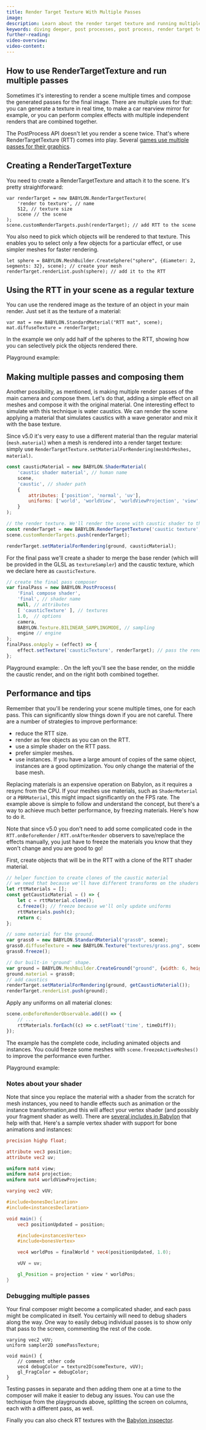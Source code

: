 ```yaml
---
title: Render Target Texture With Multiple Passes
image: 
description: Learn about the render target texture and running multiple passes in Babylon.js.
keywords: diving deeper, post processes, post process, render target texture
further-reading:
video-overview:
video-content:
---
```


## How to use RenderTargetTexture and run multiple passes

Sometimes it's interesting to render a scene multiple times and compose the generated passes for the final image. There are multiple uses for that: you can generate a texture in real time, to make a car rearview mirror for example, or you can perform complex effects with multiple independent renders that are combined together. 

The PostProcess API doesn't let you render a scene twice. That's where RenderTargetTexture (RTT) comes into play. Several [games use multiple passes for their graphics](http://www.adriancourreges.com/blog/2016/09/09/doom-2016-graphics-study/).

## Creating a RenderTargetTexture

You need to create a RenderTargetTexture and attach it to the scene. It's pretty straightforward:

```    
var renderTarget = new BABYLON.RenderTargetTexture(
    'render to texture', // name 
    512, // texture size
    scene // the scene
);
scene.customRenderTargets.push(renderTarget); // add RTT to the scene
```

You also need to pick which objects will be rendered to that texture. This enables you to select only a few objects for a particular effect, or use simpler meshes for faster rendering.

```
let sphere = BABYLON.MeshBuilder.CreateSphere("sphere", {diameter: 2, segments: 32}, scene); // create your mesh
renderTarget.renderList.push(sphere); // add it to the RTT
```

## Using the RTT in your scene as a regular texture

You can use the rendered image as the texture of an object in your main render. Just set it as the texture of a material:

```
var mat = new BABYLON.StandardMaterial("RTT mat", scene);
mat.diffuseTexture = renderTarget;
```

In the example we only add half of the spheres to the RTT, showing how you can selectively pick the objects rendered there.

Playground example: <Playground id="#69DRZ1" title="Render Target Texture" description="Simple example of using the render target texture."/>

## Making multiple passes and composing them

Another possibility, as mentioned, is making multiple render passes of the main camera and compose them. Let's do that, adding a simple effect on all meshes and compose it with the original material. One interesting effect to simulate with this technique is water caustics. We can render the scene applying a material that simulates caustics with a wave generator and mix it with the base texture.

Since v5.0 it's very easy to use a different material than the regular material (`mesh.material`) when a mesh is rendered into a render target texture: simply use `RenderTargetTexture.setMaterialForRendering(meshOrMeshes, material)`.

```javascript
const causticMaterial = new BABYLON.ShaderMaterial(
    'caustic shader material', // human name
    scene,
    'caustic', // shader path
    {
        attributes: ['position', 'normal', 'uv'],
        uniforms: ['world', 'worldView', 'worldViewProjection', 'view', 'projection', 'time', 'direction']
    }
);

// the render texture. We'll render the scene with caustic shader to this texture.
const renderTarget = new BABYLON.RenderTargetTexture('caustic texture', 512, scene);
scene.customRenderTargets.push(renderTarget);

renderTarget.setMaterialForRendering(ground, causticMaterial);
```

For the final pass we'll create a shader to merge the base render (which will be provided in the GLSL as `textureSampler`) and the caustic texture, which we declare here as `causticTexture`. 

```javascript
// create the final pass composer
var finalPass = new BABYLON.PostProcess(
    'Final compose shader', 
    'final', // shader name
    null, // attributes
    [ 'causticTexture' ], // textures
    1.0,  // options
    camera,
    BABYLON.Texture.BILINEAR_SAMPLINGMODE, // sampling
    engine // engine
);
finalPass.onApply = (effect) => {
    effect.setTexture('causticTexture', renderTarget); // pass the renderTarget as our second texture
};
```

Playground example: <Playground id="#TG2B18#60" title="Multiple Passes Example" description="Simple example showing how to run multiple passes with the render target texture."/>. On the left you'll see the base render, on the middle the caustic render, and on the right both combined together.

## Performance and tips

Remember that you'll be rendering your scene multiple times, one for each pass. This can significantly slow things down if you are not careful. There are a number of strategies to improve performance:

- reduce the RTT size.
- render as few objects as you can on the RTT.
- use a simple shader on the RTT pass.
- prefer simpler meshes.
- use instances. If you have a large amount of copies of the same object, instances are a good optimization. You only change the material of the base mesh.

Replacing materials is an expensive operation on Babylon, as it requires a resync from the CPU. If your meshes use materials, such as `ShaderMaterial` or a `PBRMaterial`, this might impact significantly on the FPS rate. The example above is simple to follow and understand the concept, but there's a way to achieve much better performance, by freezing materials. Here's how to do it.

Note that since v5.0 you don't need to add some complicated code in the `RTT.onBeforeRender` / `RTT.onAfterRender` observers to save/replace the effects manually, you just have to freeze the materials you know that they won't change and you are good to go!

First, create objects that will be in the RTT with a clone of the RTT shader material.

```javascript
// helper function to create clones of the caustic material
// we need that because we'll have different transforms on the shaders
let rttMaterials = [];
const getCausticMaterial = () => {
    let c = rttMaterial.clone();
    c.freeze(); // freeze because we'll only update uniforms
    rttMaterials.push(c);
    return c;
};

// some material for the ground.
var grass0 = new BABYLON.StandardMaterial("grass0", scene);
grass0.diffuseTexture = new BABYLON.Texture("textures/grass.png", scene);
grass0.freeze();

// Our built-in 'ground' shape.
var ground = BABYLON.MeshBuilder.CreateGround("ground", {width: 6, height: 6}, scene);
ground.material = grass0;
// add caustics
renderTarget.setMaterialForRendering(ground, getCausticMaterial());
renderTarget.renderList.push(ground);
```

Apply any uniforms on all material clones:

```javascript
scene.onBeforeRenderObservable.add(() => {
    // ... 
    rttMaterials.forEach((c) => c.setFloat('time', timeDiff));
});
```

The example has the complete code, including animated objects and instances. You could freeze some meshes with `scene.freezeActiveMeshes()` to improve the performance even further.

Playground example: <Playground id="#S1W87B#42" title="Performance Example" description="Example of managing performance when running multiple passes."/>


### Notes about your shader

Note that since you replace the material with a shader from the scratch for mesh instances, you need to handle effects such as animation or the instance transformation,and this will affect your vertex shader (and possibly your fragment shader as well). There are [several includes in Babylon](https://github.com/BabylonJS/Babylon.js/tree/master/packages/dev/core/src/Shaders/ShadersInclude) that help with that. Here's a sample vertex shader with support for bone animations and instances:

```glsl
precision highp float;

attribute vec3 position;
attribute vec2 uv;

uniform mat4 view;
uniform mat4 projection;
uniform mat4 worldViewProjection;

varying vec2 vUV;

#include<bonesDeclaration>
#include<instancesDeclaration>

void main() {
    vec3 positionUpdated = position;

    #include<instancesVertex>
    #include<bonesVertex>

    vec4 worldPos = finalWorld * vec4(positionUpdated, 1.0);

    vUV = uv;

    gl_Position = projection * view * worldPos;
}
```

### Debugging multiple passes

Your final composer might become a complicated shader, and each pass might be complicated in itself. You certainly will need to debug shaders along the way. One way to easily debug individual passes is to show only that pass to the screen, commenting the rest of the code.

```
varying vec2 vUV;
uniform sampler2D somePassTexture;

void main() {
    // comment other code
    vec4 debugColor = texture2D(someTexture, vUV);
    gl_FragColor = debugColor;
}
```

Testing passes in separate and then adding them one at a time to the composer will make it easier to debug any issues. You can use the technique from the playgrounds above, splitting the screen on columns, each with a different pass, as well.

Finally you can also check RT textures with the [Babylon inspector](/toolsAndResources/inspector).
